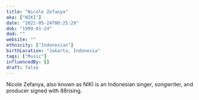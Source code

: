 ```yaml
---
title: "Nicole Zefanya"
aka: ["NIKI"]
date: "2021-05-24T00:25:29"
dob: "1999-01-24"
dod: ""
website: ""
ethnicity: ["Indonesian"]
birthLocation: "Jakarta, Indonesia"
tags: ["Music"]
influencedBy: []
draft: false
---
```


Nicole Zefanya, also known as NIKI is an Indonesian singer, songwriter, and producer signed with 88rising.
